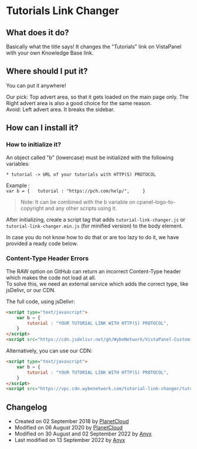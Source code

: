 # Tutorials Link Changer

## What does it do?  
Basically what the title says! It changes the "Tutorials" link on VistaPanel with your own Knowledge Base link.  

## Where should I put it?  
You can put it anywhere!

Our pick: Top advert area, so that it gets loaded on the main page only. The Right advert area is also a good choice for the same reason.  
Avoid: Left advert area. It breaks the sidebar.

## How can I install it?   
### How to initialize it?
An object called "b" (lowercase) must be initialized with the following variables:  

    * tutorial -> URL of your tutorials with HTTP(S) PROTOCOL 

Example :  
    ```
    var b = {  
        tutorial : "https://pch.com/help/",    
    }  
    ```
> Note: It can be combined with the b variable on cpanel-logo-to-copyright and any other scripts using it.  

After initializing, create a script tag that adds `tutorial-link-changer.js` or `tutorial-link-changer.min.js` (for minified version) to the body element.

In case you do not know how to do that or are too lazy to do it, we have provided a ready code below.  


###  Content-Type Header Errors
The RAW option on GitHub can return an incorrect Content-Type header which makes the code not load at all.  
To solve this, we need an external service which adds the correct type, like jsDelivr, or our CDN.

The full code, using jsDelivr:

```html
<script type="text/javascript">  
    var b = {  
        tutorial : "YOUR TUTORIAL LINK WITH HTTP(S) PROTOCOL",   
    }  
</script>  
<script src="https://cdn.jsdelivr.net/gh/WybeNetwork/VistaPanel-Customizations@2.3.0/tutorial-link-changer/tutorial-link-changer.js" type="text/javascript"></script> 
```
Alternatively, you can use our CDN:
```html
<script type="text/javascript">  
    var b = {  
        tutorial : "YOUR TUTORIAL LINK WITH HTTP(S) PROTOCOL",   
    }  
</script>  
<script src="https://vpc.cdn.wybenetwork.com/tutorial-link-changer/tutorial-link-changer.js" type="text/javascript"></script> 
```
## Changelog
* Created on 02 September 2018 by [PlanetCloud](https://github.com/PlanetTheCloud)  
* Modified on 06 August 2020 by [PlanetCloud](https://github.com/PlanetTheCloud) 
* Modified on 30 August and 02 September 2022 by [Anyx](https://github.com/4yx)
* Last modified on 13 September 2022 by [Anyx](https://github.com/4yx)

